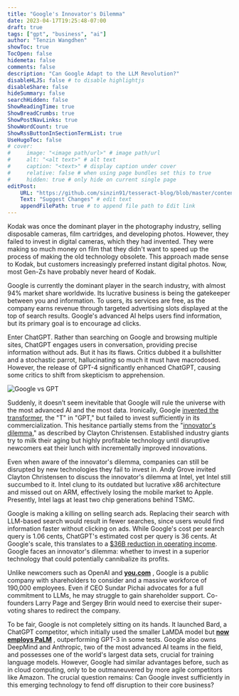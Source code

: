 ```yaml
---
title: "Google's Innovator's Dilemma"
date: 2023-04-17T19:25:48-07:00
draft: true
tags: ["gpt", "business", "ai"]
author: "Tenzin Wangdhen"
showToc: true
TocOpen: false
hidemeta: false
comments: false
description: "Can Google Adapt to the LLM Revolution?"
disableHLJS: false # to disable highlightjs
disableShare: false
hideSummary: false
searchHidden: false
ShowReadingTime: true
ShowBreadCrumbs: true
ShowPostNavLinks: true
ShowWordCount: true
ShowRssButtonInSectionTermList: true
UseHugoToc: false
# cover:
#     image: "<image path/url>" # image path/url
#     alt: "<alt text>" # alt text
#     caption: "<text>" # display caption under cover
#     relative: false # when using page bundles set this to true
#     hidden: true # only hide on current single page
editPost:
    URL: "https://github.com/sinzin91/tesseract-blog/blob/master/content"
    Text: "Suggest Changes" # edit text
    appendFilePath: true # to append file path to Edit link
---
```


Kodak was once the dominant player in the photography industry, selling disposable cameras, film cartridges, and developing photos. However, they failed to invest in digital cameras, which they had invented. They were making so much money on film that they didn't want to speed up the process of making the old technology obsolete. This approach made sense to Kodak, but customers increasingly preferred instant digital photos. Now, most Gen-Zs have probably never heard of Kodak.

Google is currently the dominant player in the search industry, with almost 94% market share worldwide. Its lucrative business is being the gatekeeper between you and information. To users, its services are free, as the company earns revenue through targeted advertising slots displayed at the top of search results. Google's advanced AI helps users find information, but its primary goal is to encourage ad clicks.

Enter ChatGPT. Rather than searching on Google and browsing multiple sites, ChatGPT engages users in conversation, providing precise information without ads. But it has its flaws. Critics dubbed it a bullshitter and a stochastic parrot, hallucinating so much it must have macrodosed. However, the release of GPT-4 significantly enhanced ChatGPT, causing some critics to shift from skepticism to apprehension.

![Google vs GPT](/images/google-vs-gpt.png)

Suddenly, it doesn’t seem inevitable that Google will rule the universe with the most advanced AI and the most data. Ironically, Google [invented the transformer](https://ai.googleblog.com/2017/08/transformer-novel-neural-network.html), the "T" in "GPT," but failed to invest sufficiently in its commercialization. This hesitance partially stems from the "[innovator's dilemma](https://en.wikipedia.org/wiki/The_Innovator%27s_Dilemma)," as described by Clayton Christensen. Established industry giants try to milk their aging but highly profitable technology until disruptive newcomers eat their lunch with incrementally improved innovations.

Even when aware of the innovator's dilemma, companies can still be disrupted by new technologies they fail to invest in. Andy Grove invited Clayton Christensen to discuss the innovator's dilemma at Intel, yet Intel still succumbed to it. Intel clung to its outdated but lucrative x86 architecture and missed out on ARM, effectively losing the mobile market to Apple. Presently, Intel lags at least two chip generations behind TSMC.

Google is making a killing on selling search ads. Replacing their search with LLM-based search would result in fewer searches, since users would find information faster without clicking on ads. While Google's cost per search query is 1.06 cents, ChatGPT's estimated cost per query is 36 cents. At Google's scale, this translates to a [$36B reduction in operating income](https://www.semianalysis.com/p/the-inference-cost-of-search-disruption). Google faces an innovator's dilemma: whether to invest in a superior technology that could potentially cannibalize its profits.

Unlike newcomers such as OpenAI and **[you.com](http://you.com/)**
, Google is a public company with shareholders to consider and a massive workforce of 190,000 employees. Even if CEO Sundar Pichai advocates for a full commitment to LLMs, he may struggle to gain shareholder support. Co-founders Larry Page and Sergey Brin would need to exercise their super-voting shares to redirect the company.

To be fair, Google is not completely sitting on its hands. It launched Bard, a ChatGPT competitor, which initially used the smaller LaMDA model but **[now employs PaLM](https://siliconangle.com/2023/03/31/google-upgrades-bard-technology-cutting-edge-palm-language-model/)**
, outperforming GPT-3 in some tests. Google also owns DeepMind and Anthropic, two of the most advanced AI teams in the field, and possesses one of the world's largest data sets, crucial for training language models. However, Google had similar advantages before, such as in cloud computing, only to be outmaneuvered by more agile competitors like Amazon. The crucial question remains: Can Google invest sufficiently in this emerging technology to fend off disruption to their core business?

